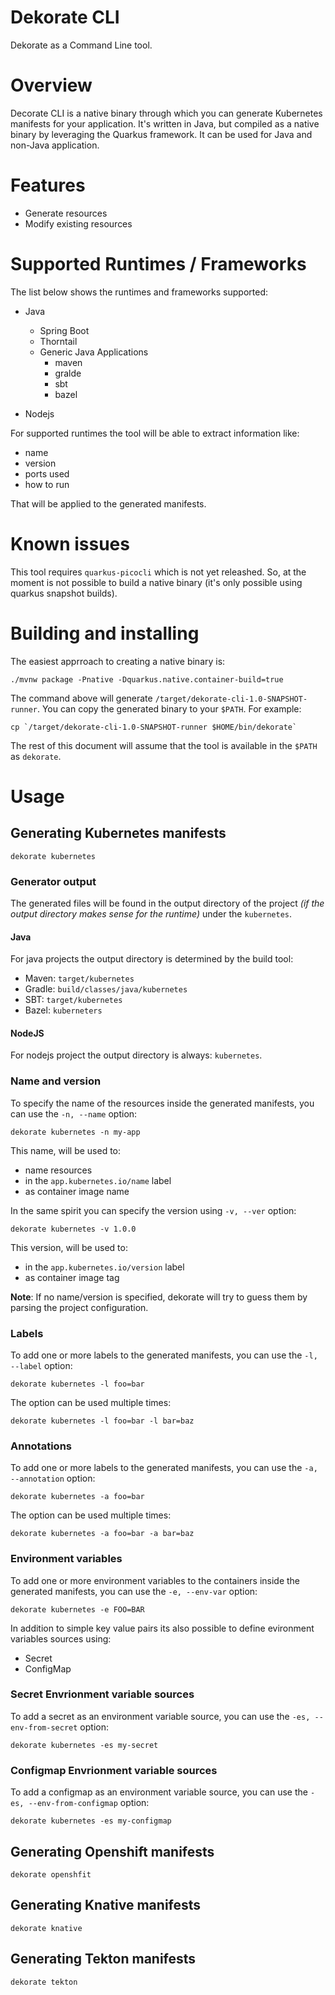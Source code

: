 # Dekorate CLI

Dekorate as a Command Line tool.

# Overview
Decorate CLI is a native binary through which you can generate Kubernetes manifests for your application.
It's written in Java, but compiled as a native binary by leveraging the Quarkus framework. It can be used
for Java and non-Java application.

# Features
  - Generate resources
  - Modify existing resources
  
# Supported Runtimes / Frameworks

The list below shows the runtimes and frameworks supported:

- Java
  - Spring Boot
  - Thorntail
  - Generic Java Applications
    - maven
    - gralde
    - sbt
    - bazel
    
- Nodejs

For supported runtimes the tool will be able to extract information like:

- name
- version
- ports used
- how to run

That will be applied to the generated manifests. 

# Known issues
This tool requires `quarkus-picocli` which is not yet releashed.
So, at the moment is not possible to build a native binary (it's only possible using quarkus snapshot builds).
  
# Building and installing

The easiest apprroach to creating a native binary is:

```
./mvnw package -Pnative -Dquarkus.native.container-build=true
```

The command above will generate `/target/dekorate-cli-1.0-SNAPSHOT-runner`.
You can copy the generated binary to your `$PATH`. For example:

```
cp `/target/dekorate-cli-1.0-SNAPSHOT-runner $HOME/bin/dekorate`
```

The rest of this document will assume that the tool is available in the `$PATH` as `dekorate`.


# Usage

## Generating Kubernetes manifests

```
dekorate kubernetes
```

### Generator output

The generated files will be found in the output directory of the project _(if the output directory makes sense for the runtime)_ under the `kubernetes`.

#### Java 

For java projects the output directory is determined by the build tool:

- Maven: `target/kubernetes`
- Gradle: `build/classes/java/kubernetes`
- SBT: `target/kubernetes`
- Bazel: `kuberneters`

#### NodeJS

For nodejs project the output directory is always: `kubernetes`.

### Name and version

To specify the name of the resources inside the generated manifests, you can use the `-n, --name` option:

```
dekorate kubernetes -n my-app
```

This name, will be used to: 
- name resources
- in the `app.kubernetes.io/name` label
- as container image name

In the same spirit you can specify the version using `-v, --ver` option:

```
dekorate kubernetes -v 1.0.0
```

This version, will be used to: 
- in the `app.kubernetes.io/version` label
- as container image tag

**Note**: If no name/version is specified, dekorate will try to guess them by parsing the project configuration.

### Labels

To add one or more labels to the generated manifests, you can use the `-l, --label` option:

```
dekorate kubernetes -l foo=bar
```

The option can be used multiple times:

```
dekorate kubernetes -l foo=bar -l bar=baz
```

### Annotations

To add one or more labels to the generated manifests, you can use the `-a, --annotation` option:

```
dekorate kubernetes -a foo=bar
```

The option can be used multiple times:

```
dekorate kubernetes -a foo=bar -a bar=baz
```


### Environment variables

To add one or more environment variables to the containers inside the generated manifests, you can use the `-e, --env-var` option:

```
dekorate kubernetes -e FOO=BAR
```

In addition to simple key value pairs its also possible to define evironment variables sources using:
- Secret
- ConfigMap

### Secret Envrionment variable sources

To add a secret as an environment variable source, you can use the `-es, --env-from-secret` option:

```
dekorate kubernetes -es my-secret
```

### Configmap Envrionment variable sources

To add a configmap as an environment variable source, you can use the `-es, --env-from-configmap` option:

```
dekorate kubernetes -es my-configmap
```


## Generating Openshift manifests

```
dekorate openshfit
```


## Generating Knative manifests

```
dekorate knative
```

## Generating Tekton manifests

```
dekorate tekton
```
